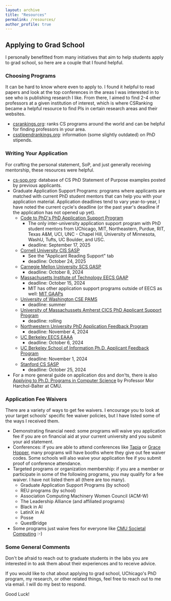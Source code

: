 ```yaml
---
layout: archive
title: "Resources"
permalink: /resources/
author_profile: true
---
```


## Applying to Grad School
I personally benefitted from many initiatives that aim to help students apply to grad school, so here are a couple that I found helpful.

### Choosing Programs
It can be hard to know where even to apply to. I found it helpful to read papers and look at the top conferences in the areas I was interested in to see who is publishing research I like. From there, I aimed to find 2-4 other professors at a given institution of interest, which is where CSRanking became a helpful resource to find PIs in certain research areas and their websites.
* [csrankings.org](https://csrankings.org/#/index?all&us): ranks CS programs around the world and can be helpful for finding professors in your area.
* [csstipendrankings.org](https://csstipendrankings.org/): information (some slightly outdated) on PhD stipends.

### Writing Your Application
For crafting the personal statement, SoP, and just generally receiving mentorship, these resources were helpful.
* [cs-sop.org](https://cs-sop.notion.site/CS-PhD-Statements-of-Purpose-df39955313834889b7ac5411c37b958d): database of CS PhD Statement of Purpose examples posted by previous applicants.
* Graduate Application Support Programs: programs where applicants are matched with current PhD student mentors that can help you with your application material. Application deadlines tend to vary year-to-year, I have noted the current cycle's deadline (or the past year's deadline if the application has not opened up yet).
    * [Code to PhD's PhD Application Support Program](https://docs.google.com/forms/d/e/1FAIpQLSeEpPWYDzT0WPhNQgeI6SaierU-ZyCBu-CFO1LQFUBnzZJgdA/viewform)
        * The only inter-university application support program with PhD student mentors from UChicago, MIT, Northeastern, Purdue, RIT, Texas A&M, UCI, UNC - Chapel Hill, University of Minnesota, WashU, Tufts, UC Boulder, and USC.
        * deadline: September 17, 2025   
    * [Cornell University CIS SASP](https://www.cs.cornell.edu/phd/admissions)
        * See the "Applicant Reading Support" tab
        * deadline: October 24, 2025
    * [Carnegie Mellon University SCS GASP](https://www.cs.cmu.edu/academics/phd/application-support)
        * deadline: October 8, 2024
    * [Massachusetts Institute of Technology EECS GAAP](https://eecs-gaap.mit.edu/)
        * deadline: October 15, 2024
        * MIT has other application support programs outside of EECS as well: [MIT GAAPs](https://oge.mit.edu/community-diversity/prospective-students/graduate-application-assistance-programs-gaap/)
    * [University of Washington CSE PAMS](https://www.cs.washington.edu/academics/phd/admissions/pams)
        * deadline: summer
    * [University of Massachussets Amherst CICS PhD Applicant Support Program](https://paspumasscs.github.io/)
        * deadline: rolling
    * [Northwestern University PhD Application Feedback Program](https://docs.google.com/forms/d/e/1FAIpQLSeNJnGYycqM9ICikbhm4cC5H1kTWlsAU2_KTdvHGSFQRmgVEw/viewform)
        * deadline: November 4, 2024
    * [UC Berkeley EECS EAAA](https://sites.google.com/berkeley.edu/eaaa/home)
        * deadline: October 6, 2024
    * [UC Berkeley School of Information Ph.D. Applicant Feedback Program](https://www.ischool.berkeley.edu/programs/phd/admissions/feedback)
        * deadline: November 1, 2024
    * [Stanford CS SASP](https://www.cs.stanford.edu/admissions-student-resources)
        * deadline: October 25, 2024
* For a more general guide on application dos and don'ts, there is also [Applying to Ph.D. Programs in Computer Science](https://www.cs.cmu.edu/~harchol/gradschooltalk.pdf) by Professor Mor Harchol-Balter at CMU.

### Application Fee Waivers
There are a variety of ways to get fee waivers. I encourage you to look at your target schools' specific fee waiver policies, but I have listed some of the ways I received them.
* Demonstrating financial need: some programs will waive you application fee if you are on financial aid at your current university and you submit your aid statement.
* Conferences: if you are able to attend conferences like [Tapia](https://tapiaconference.cmd-it.org/) or [Grace Hopper](https://ghc.anitab.org/), many programs will have booths where they give out fee waiver codes. Some schools will also waive your application fee if you submit proof of conference attendance.
* Targeted programs or organization membership: if you are a member or participate in some of the following programs, you may qualify for a fee waiver. I have not listed them all (there are too many).
    * Graduate Application Support Programs (by school)
    * REU programs (by school)
    * Association Computing Machinery Women Council (ACM-W)
    * The Leadership Alliance (and affiliated programs)
    * Black in AI
    * LatinX in AI 
    * Posse
    * QuestBridge
* Some programs just waive fees for everyone like [CMU Societal Computing](https://sc.s3d.cmu.edu/prospective-students/apply.html) :-)

### Some General Comments
Don't be afraid to reach out to graduate students in the labs you are interested in to ask them about their experiences and to receive advice.

If you would like to chat about applying to grad school, UChicago's PhD program, my research, or other related things, feel free to reach out to me via email. I will do my best to respond.

Good Luck!

